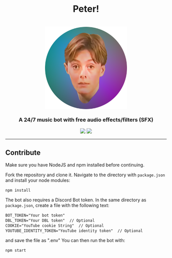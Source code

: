 <h1 align="center">Peter!</h1>

<h1 align="center">
    <img src="https://raw.githubusercontent.com/BR88C/peter/master/src/assets/images/peter%20cropped.png" align="center" width="256" height="256" />
</h1>

<h3 align="center">A 24/7 music bot with free audio effects/filters (SFX)</h3>

<p align="center">
    <img src="https://img.shields.io/github/v/release/BR88C/peter?include_prereleases&style=for-the-badge&color=d65cff">
    <img src="https://img.shields.io/github/license/BR88C/peter?style=for-the-badge&color=fbedff">
</p>

---

## Contribute
Make sure you have NodeJS and npm installed before continuing.

Fork the repository and clone it.
Navigate to the directory with `package.json` and install your node modules:
```
npm install
```
The bot also requires a Discord Bot token. In the same directory as `package.json`, create a file with the following text:
```
BOT_TOKEN="Your bot token"
DBL_TOKEN="Your DBL token"  // Optional
COOKIE="YouTube cookie String"  // Optional
YOUTUBE_IDENTITY_TOKEN="YouTube identity token"  // Optional
```
and save the file as ".env"
You can then run the bot with:
```
npm start
```
